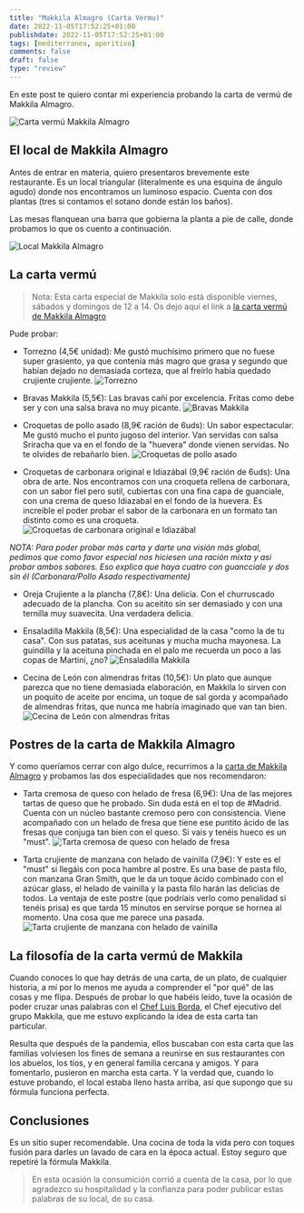 ```yaml
---
title: "Makkila Almagro (Carta Vermu)"
date: 2022-11-05T17:52:25+01:00
publishdate: 2022-11-05T17:52:25+01:00
tags: [mediterranea, aperitivo]
comments: false
draft: false
type: "review"
---
```

En este post te quiero contar mi experiencia probando la carta de vermú de Makkila Almagro.

![Carta vermú Makkila Almagro](images/carta-vermu.webp)

## El local de Makkila Almagro
Antes de entrar en materia, quiero presentaros brevemente este restaurante. Es un local triangular (literalmente es una esquina de ángulo agudo) donde nos encontramos un luminoso espacio. Cuenta con dos plantas (tres si contamos el sotano donde están los baños). 

Las mesas flanquean una barra que gobierna la planta a pie de calle, donde probamos lo que os cuento a continuación.

![Local Makkila Almagro](images/local.webp)

## La carta vermú
> Nota: Esta carta especial de Makkila solo está disponible viernes, sábados y domingos de 12 a 14. Os dejo aquí el link a [la carta vermú de Makkila Almagro](https://makkila.com/carta-vermu-almagro/)

Pude probar:
- Torrezno (4,5€ unidad): Me gustó muchísimo primero que no fuese super grasiento, ya que contenía más magro que grasa y segundo que habían dejado no demasiada corteza, que al freírlo había quedado crujiente crujiente.
![Torrezno](images/torrezno.webp)

- Bravas Makkila (5,5€): Las bravas cañí por excelencia. Fritas como debe ser y con una salsa brava no muy picante.
![Bravas Makkila](images/bravas.webp)

- Croquetas de pollo asado (8,9€ ración de 6uds): Un sabor espectacular. Me gustó mucho el punto jugoso del interior. Van servidas con salsa Sriracha que va en el fondo de la "huevera" donde vienen servidas. No te olvides de rebañarlo bien.
![Croquetas de pollo asado](images/detalle-croqueta.webp)

- Croquetas de carbonara original e Idiazábal (9,9€ ración de 6uds): Una obra de arte. Nos encontramos con una croqueta rellena de carbonara, con un sabor fiel pero sutil, cubiertas con una fina capa de guanciale, con una crema de queso Idiazabal en el fondo de la huevera. Es increible el poder probar el sabor de la carbonara en un formato tan distinto como es una croqueta.
![Croquetas de carbonara original e Idiazábal](images/croquetas.webp)

*NOTA: Para poder probar más carta y darte una visión más global, pedimos que como favor especial nos hiciesen una ración mixta y asi probar ambos sabores. Eso explica que haya cuatro con guancciale y dos sin él (Carbonara/Pollo Asado respectivamente)*

- Oreja Crujiente a la plancha (7,8€): Una delicia. Con el churruscado adecuado de la plancha. Con su aceitito sin ser demasiado y con una ternilla muy suavecita. Una verdadera delicia.

- Ensaladilla Makkila (8,5€): Una especialidad de la casa "como la de tu casa". Con sus patatas, sus aceitunas y mucha mucha mayonesa. La guindilla y la aceituna pinchada en el palo me recuerda un poco a las copas de Martini, ¿no?
![Ensaladilla Makkila](images/ensaladilla.webp)

- Cecina de León con almendras fritas (10,5€): Un plato que aunque parezca que no tiene demasiada elaboración, en Makkila lo sirven con un poquito de aceite por encima, un toque de sal gorda y acompañado de almendras fritas, que nunca me habría imaginado que van tan bien.
![Cecina de León con almendras fritas](images/cecina.webp)

## Postres de la carta de Makkila Almagro

Y como queríamos cerrar con algo dulce, recurrimos a la [carta de Makkila Almagro](https://makkila.com/carta-principal-almagro/) y probamos las dos especialidades que nos recomendaron:

- Tarta cremosa de queso con helado de fresa (6,9€): Una de las mejores tartas de queso que he probado. Sin duda está en el top de #Madrid. Cuenta con un núcleo bastante cremoso pero con consistencia. Viene acompañado con un helado de fresa que tiene ese puntito ácido de las fresas que conjuga tan bien con el queso. Si vais y tenéis hueco es un "must".
![Tarta cremosa de queso con helado de fresa](images/tarta-de-queso.webp)

- Tarta crujiente de manzana con helado de vainilla (7,9€): Y este es el "must" si llegáis con poca hambre al postre. Es una base de pasta filo, con manzana Gran Smith, que le da un toque ácido combinado con el azúcar glass, el helado de vainilla y la pasta filo harán las delicias de todos. La ventaja de este postre (que podríais verlo como penalidad si tenéis prisa) es que tarda 15 minutos en servirse porque se hornea al momento. Una cosa que me parece una pasada.
![Tarta crujiente de manzana con helado de vainilla](images/tarta-crujente-de-manzana.webp)

## La filosofía de la carta vermú de Makkila
Cuando conoces lo que hay detrás de una carta, de un plato, de cualquier historia, a mí por lo menos me ayuda a comprender el "por qué" de las cosas y me flipa. Después de probar lo que habéis leído, tuve la ocasión de poder cruzar unas palabras con el [Chef Luis Borda](https://www.instagram.com/chefluighi/), el Chef ejecutivo del grupo Makkila, que me estuvo explicando la idea de esta carta tan particular.

Resulta que después de la pandemia, ellos buscaban con esta carta que las familias volviesen los fines de semana a reunirse en sus restaurantes con los abuelos, los tíos, y en general familia cercana y amigos. Y para fomentarlo, pusieron en marcha esta carta. Y la verdad que, cuando lo estuve probando, el local estaba lleno hasta arriba, así que supongo que su fórmula funciona perfecta.

## Conclusiones
Es un sitio super recomendable. Una cocina de toda la vida pero con toques fusión para darles un lavado de cara en la época actual. Estoy seguro que repetiré la fórmula Makkila.

> En esta ocasión la consumición corrió a cuenta de la casa, por lo que agradezco su hospitalidad y la confianza para poder publicar estas palabras de su local, de su casa.
